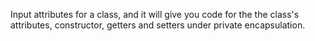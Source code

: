 Input attributes for a class, and it will give you code for the the class's attributes, constructor, getters and setters under private encapsulation.
